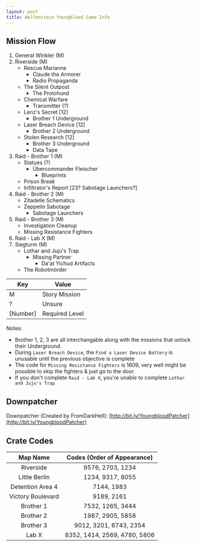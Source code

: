 ```yaml
---
layout: post
title: Wolfenstein Youngblood Game Info
---
```

  
## Mission Flow

1. General Winkler (M)
2. Riverside (M)
   - Rescue Marianne
      * Claude the Armorer  
      * Radio Propaganda
   - The Silent Outpost  
      * The Protohund
   - Chemical Warfare
      * Transmitter (?)
   - Lenz's Secret [12]
      * Brother 1 Underground
   - Laser Breach Device [12]
      * Brother 2 Underground 
   - Stolen Research [12]
      * Brother 3 Underground
      * Data Tape
3. Raid - Brother 1 (M)
   - Statues (?)
      * Übercommander Fleischer
         - Blueprints
   - Prison Break
   - Infiltrator's Report [23? Sabotage Launchers?]
4. Raid - Brother 2 (M)
   - Zitadelle Schematics
   - Zeppelin Sabotage
      * Sabotage Launchers
5. Raid - Brother 3 (M)
   - Investigation Cleanup
   - Missing Resistance Fighters
6. Raid - Lab X (M)
7. Siegturm (M)
   - Lothar and Juju's Trap
      * Missing Partner
         - Da'at Yichud Artifacts
   - The Robotmörder

| Key      | Value          |
|----------|----------------|
| M        | Story Mission  |
| ?        | Unsure         |
| [Number] | Required Level |

Notes:
*  Brother 1, 2, 3 are all interchangable along with the missions that unlock their Underground.
*  During `Laser Breach Device`, the `Find a Laser Device Battery` is unusable until the previous objective is complete
*  The code for `Missing Resistance Fighters` is 1609, very well might be possible to skip the fighters & just go to the door.
*  If you don't complete `Raid - Lab X`, you're unable to complete `Lothar and Juju's Trap`

## Downpatcher

Downpatcher (Created by FromDarkHell): [http://bit.ly/YoungbloodPatcher](http://bit.ly/YoungbloodPatcher)  

## Crate Codes

| Map Name          | Codes (Order of Appearance)   |
|:-----------------:|:-----------------------------:|
| Riverside         | 9576, 2703, 1234              |
| Little Berlin     | 1234, 9317, 8055              |
| Detention Area 4  | 7144, 1983                    |
| Victory Boulevard | 9189, 2161                    |
| Brother 1         | 7532, 1265, 3444              |
| Brother 2         | 1987, 2905, 5858              |
| Brother 3         | 9012, 3201, 6743, 2354        |
| Lab X             | 8352, 1414, 2569, 4780, 5806  |